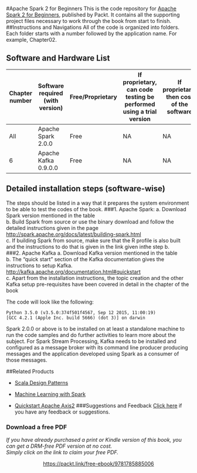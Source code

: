 #Apache Spark 2 for Beginners
This is the code repository for [Apache Spark 2 for Beginners](https://www.packtpub.com/big-data-and-business-intelligence/apache-spark-2-beginners?utm_source=github&utm_medium=repository&utm_campaign=9781785885006), published by Packt. It contains all the supporting project files necessary to work through the book from start to finish.
##Instructions and Navigations
All of the code is organized into folders. Each folder starts with a number followed by the application name. For example, Chapter02.

## Software and Hardware List
| Chapter number | Software required (with version) | Free/Proprietary | If proprietary, can code testing be performed using a trial version | If proprietary, then cost of the software | Download links to the software | Hardware specifications | OS required |
| -------- | -------- | -------- | -------- | -------- | -------- | -------- | -------- |
| All | Apache Spark 2.0.0 | Free | NA | NA | http://spark.apache.org/downloads.html | X86 | UNIX or MacOSX |
| 6 | Apache Kafka 0.9.0.0 | Free | NA | NA | http://www.sublimetext.com/3 | X86 | UNIX or MacOSX |


## Detailed installation steps (software-wise)
The steps should be listed in a way that it prepares the system environment to be able to test the codes of the book.
###1. Apache Spark:
a. Download Spark version mentioned in the table<br>
b. Build Spark from source or use the binary download and follow the detailed instructions given in the page http://spark.apache.org/docs/latest/building-spark.html<br>
c. If building Spark from source, make sure that the R profile is also built and the instructions to do that is given in the link given inthe step b.<br>
###2. Apache Kafka
a. Download Kafka version mentioned in the table<br>
b. The “quick start” section of the Kafka documentation gives the instructions to setup Kafka.
http://kafka.apache.org/documentation.html#quickstart<br>
c. Apart from the installation instructions, the topic creation and the other Kafka setup pre-requisites have been covered in detail in the chapter of the book<br>


The code will look like the following:
```
Python 3.5.0 (v3.5.0:374f501f4567, Sep 12 2015, 11:00:19)
[GCC 4.2.1 (Apple Inc. build 5666) (dot 3)] on darwin
```

Spark 2.0.0 or above is to be installed on at least a standalone machine to run the code samples and do further activities to learn more about the subject. For Spark Stream Processing, Kafka needs to be installed and configured as a message broker with its command line producer producing messages and the application developed using Spark as a consumer of those messages.

##Related Products
* [Scala Design Patterns](https://www.packtpub.com/application-development/scala-design-patterns?utm_source=github&utm_medium=repository&utm_campaign=9781785882500)

* [Machine Learning with Spark](https://www.packtpub.com/big-data-and-business-intelligence/machine-learning-spark?utm_source=github&utm_medium=repository&utm_campaign=9781783288519)

* [Quickstart Apache Axis2](https://www.packtpub.com/web-development/quickstart-apache-axis2?utm_source=github&utm_medium=repository&utm_campaign=9781847192868)
###Suggestions and Feedback
[Click here](https://docs.google.com/forms/d/e/1FAIpQLSe5qwunkGf6PUvzPirPDtuy1Du5Rlzew23UBp2S-P3wB-GcwQ/viewform) if you have any feedback or suggestions.
### Download a free PDF

 <i>If you have already purchased a print or Kindle version of this book, you can get a DRM-free PDF version at no cost.<br>Simply click on the link to claim your free PDF.</i>
<p align="center"> <a href="https://packt.link/free-ebook/9781785885006">https://packt.link/free-ebook/9781785885006 </a> </p>